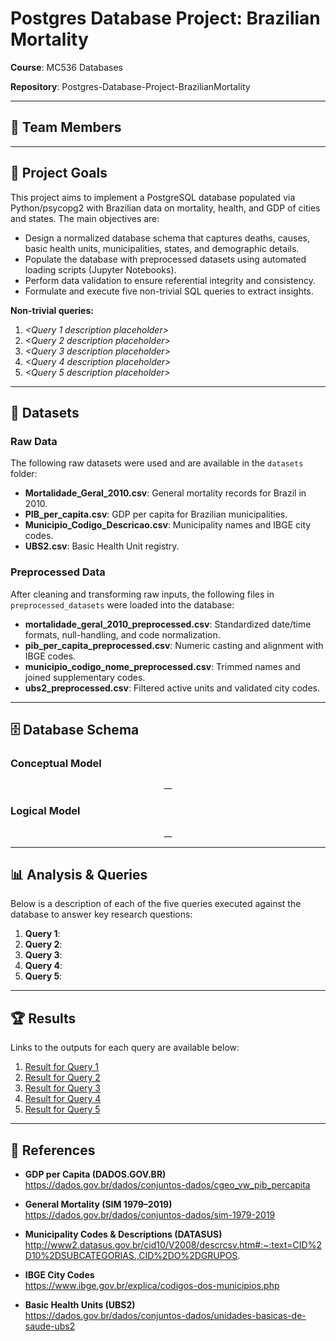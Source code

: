 # Postgres Database Project: Brazilian Mortality

**Course**: MC536 Databases

**Repository**: Postgres-Database-Project-BrazilianMortality

---

## 👥 Team Members

*<Add team member names here>*

*<Add conceptual and logical model images here>*

---

## 🎯 Project Goals

This project aims to implement a PostgreSQL database populated via Python/psycopg2 with Brazilian data on mortality, health, and GDP of cities and states. The main objectives are:

- Design a normalized database schema that captures deaths, causes, basic health units, municipalities, states, and demographic details.  
- Populate the database with preprocessed datasets using automated loading scripts (Jupyter Notebooks).  
- Perform data validation to ensure referential integrity and consistency.  
- Formulate and execute five non-trivial SQL queries to extract insights.

**Non-trivial queries:**
1. _<Query 1 description placeholder>_  
2. _<Query 2 description placeholder>_  
3. _<Query 3 description placeholder>_  
4. _<Query 4 description placeholder>_  
5. _<Query 5 description placeholder>_

---

## 📂 Datasets

### Raw Data

The following raw datasets were used and are available in the `datasets` folder:

- **Mortalidade_Geral_2010.csv**: General mortality records for Brazil in 2010.  
- **PIB_per_capita.csv**: GDP per capita for Brazilian municipalities.  
- **Municipio_Codigo_Descricao.csv**: Municipality names and IBGE city codes.  
- **UBS2.csv**: Basic Health Unit registry.

### Preprocessed Data

After cleaning and transforming raw inputs, the following files in `preprocessed_datasets` were loaded into the database:

- **mortalidade_geral_2010_preprocessed.csv**: Standardized date/time formats, null-handling, and code normalization.  
- **pib_per_capita_preprocessed.csv**: Numeric casting and alignment with IBGE codes.  
- **municipio_codigo_nome_preprocessed.csv**: Trimmed names and joined supplementary codes.  
- **ubs2_preprocessed.csv**: Filtered active units and validated city codes.

---

## 🗄 Database Schema

### Conceptual Model

<p align="center">
  _<Insert conceptual model diagram here>_
</p>

### Logical Model

<p align="center">
  _<Insert logical model diagram here>_
</p>

---

## 📊 Analysis & Queries

Below is a description of each of the five queries executed against the database to answer key research questions:

1. **Query 1**: _<Placeholder for query description>_  
2. **Query 2**: _<Placeholder for query description>_  
3. **Query 3**: _<Placeholder for query description>_  
4. **Query 4**: _<Placeholder for query description>_  
5. **Query 5**: _<Placeholder for query description>_

---

## 🏆 Results

Links to the outputs for each query are available below:

1. [Result for Query 1](#)  
2. [Result for Query 2](#)  
3. [Result for Query 3](#)  
4. [Result for Query 4](#)  
5. [Result for Query 5](#)

---

## 📖 References

- **GDP per Capita (DADOS.GOV.BR)**  
  https://dados.gov.br/dados/conjuntos-dados/cgeo_vw_pib_percapita

- **General Mortality (SIM 1979–2019)**  
  https://dados.gov.br/dados/conjuntos-dados/sim-1979-2019

- **Municipality Codes & Descriptions (DATASUS)**  
  http://www2.datasus.gov.br/cid10/V2008/descrcsv.htm#:~:text=CID%2D10%2DSUBCATEGORIAS.,CID%2DO%2DGRUPOS.

- **IBGE City Codes**  
  https://www.ibge.gov.br/explica/codigos-dos-municipios.php

- **Basic Health Units (UBS2)**  
  https://dados.gov.br/dados/conjuntos-dados/unidades-basicas-de-saude-ubs2
